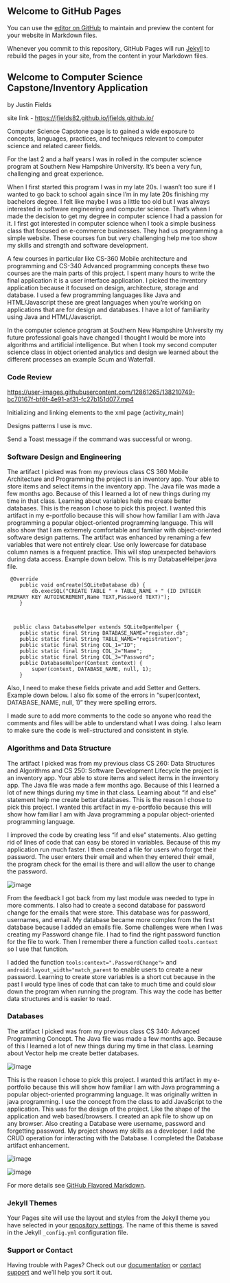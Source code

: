## Welcome to GitHub Pages

You can use the [editor on GitHub](https://github.com/jfields82/CS-Capstone.github.io/edit/gh-pages/index.md) to maintain and preview the content for your website in Markdown files.

Whenever you commit to this repository, GitHub Pages will run [Jekyll](https://jekyllrb.com/) to rebuild the pages in your site, from the content in your Markdown files.

## Welcome to Computer Science Capstone/Inventory Application
by Justin Fields

site link - https://jfields82.github.io/jfields.github.io/

Computer Science Capstone page is to gained a wide exposure to concepts, languages, practices, and techniques relevant to computer science and related career fields. 


For the last 2 and a half years I was in rolled in the computer science program at Southern New Hampshire University. It’s been a very fun, challenging and great experience.

When I first started this program I was in my late 20s. I wasn’t too sure if I wanted to go back to school again since I’m in my late 20s finishing my bachelors degree. I felt like maybe I was a little too old but I was always interested in software engineering and computer science. That’s when I made the decision to get my degree in computer science I had a passion for it. I first got interested in computer science when I took a simple business class that focused on e-commerce businesses. They had us programming a simple website. These courses fun but very challenging help me too show my skills and strength and software development.

A few courses in particular like CS-360 Mobile architecture and programming and CS-340 Advanced programming concepts these two courses are the main parts of this project. I spent many hours to write the final application it is a user interface application. I picked the inventory application because it focused on design, architecture, storage and database. I used a few programming languages like Java and HTML/Javascript these are great languages when you’re working on applications that are for design and databases. I have a lot of familiarity using Java and HTML/Javascript.

In the computer science program at Southern New Hampshire University my future professional goals have changed I thought I would be more into algorithms and artificial intelligence. But when I took my second computer science class in object oriented analytics and design we learned about the different processes an example Scum and Waterfall.



###  Code Review




https://user-images.githubusercontent.com/12861265/138210749-bc70167f-bf6f-4e91-af31-fc27b151d077.mp4



Initializing and linking elements to the xml
page (activity_main)

Designs patterns I use is mvc.

Send a Toast message if the command was successful or wrong.



###  Software Design and Engineering
The artifact I picked was from my previous class CS 360 Mobile Architecture and Programming the project is an inventory app. Your able to store items and select items in the inventory app. The Java file was made a few months ago. Because of this I learned a lot of new things during my time in that class. Learning about variables help me create better databases. This is the reason I chose to pick this project. I wanted this artifact in my e-portfolio because this will show how familiar I am with Java programming a popular object-oriented programming language. This will also show that I am extremely comfortable and familiar with object-oriented software design patterns. The artifact was enhanced by renaming a few variables that were not entirely clear. Use only lowercase for database column names is a frequent practice. This will stop unexpected behaviors during data access. Example down below. This is my DatabaseHelper.java file. 


     @Override
        public void onCreate(SQLiteDatabase db) {
            db.execSQL("CREATE TABLE " + TABLE_NAME + " (ID INTEGER PRIMARY KEY AUTOINCREMENT,Name TEXT,Password TEXT)"); 
        } 
        
    

      public class DatabaseHelper extends SQLiteOpenHelper {
        public static final String DATABASE_NAME="register.db";
        public static final String TABLE_NAME="registration";
        public static final String COL_1="ID";
        public static final String COL_2="Name";
        public static final String COL_3="Password";
        public DatabaseHelper(Context context) {
            super(context, DATABASE_NAME, null, 1);
        }
      
         
        
Also, I need to make these fields private and add Setter and Getters. Example down below. I also fix some of the errors in “super(context, DATABASE_NAME, null, 1)” they were spelling errors.

 I made sure to add more comments to the code so anyone who read the comments and files will be able to understand what I was doing. I also learn to make sure the code is well-structured and consistent in style.


 
###  Algorithms and Data Structure

The artifact I picked was from my previous class CS 260: Data Structures and Algorithms and CS 250: Software Development Lifecycle the project is an inventory app. Your able to store items and select items in the inventory app. The Java file was made a few months ago. Because of this I learned a lot of new things during my time in that class. Learning about “if and else” statement help me create better databases. This is the reason I chose to pick this project. I wanted this artifact in my e-portfolio because this will show how familiar I am with Java programming a popular object-oriented programming language. 

I improved the code by creating less “if and else” statements. Also getting rid of lines of code that can easy be stored in variables. Because of this my application run much faster. I then created a file for users who forgot their password. The user enters their email and when they entered their email, the program check for the email is there and will allow the user to change the password.

![image](https://user-images.githubusercontent.com/12861265/137578994-f56c3385-3034-4df4-89d8-9fff2559478f.png)


From the feedback I got back from my last module was needed to type in more comments. I also had to create a second database for password change for the emails that were store. This database was for password, usernames, and email. My database became more complex from the first database because I added an emails file.
Some challenges were when I was creating my Password change file. I had to find the right password function for the file to work. Then I remember there a function called `tools.context` so I use that function.

I added the function `tools:context=".PasswordChange">` and `android:layout_width="match_parent` to enable users to create a new password. Learning to create store variables is a short cut because in the past I would type lines of code that can take to much time and could slow down the program when running the program. This way the code has better data structures and is easier to read.



###  Databases

The artifact I picked was from my previous class CS 340: Advanced Programming Concept. The Java file was made a few months ago. Because of this I learned a lot of new things during my time in that class. Learning about Vector help me create better databases. 

![image](https://user-images.githubusercontent.com/12861265/137579190-31c84497-6d18-4b55-9195-5825123f6e1e.png)

This is the reason I chose to pick this project. I wanted this artifact in my e-portfolio because this will show how familiar I am with Java programming a popular object-oriented programming language. It was originally written in java programming. I use the concept from the class to add JavaScript to the application.  This was for the design of the project. Like the shape of the application and web based/browsers. I created an apk file to show up on any browser. Also creating a Database were username, password and forgetting password. My project shows my skills as a developer. I add the CRUD operation for interacting with the Database. I completed the Database artifact enhancement. 

![image](https://user-images.githubusercontent.com/12861265/137579215-009eb230-85fe-48ff-b284-089c695a54d9.png)

![image](https://user-images.githubusercontent.com/12861265/137579225-bf1285a3-f564-4a1f-9ec0-0c223fe0905a.png)






For more details see [GitHub Flavored Markdown](https://guides.github.com/features/mastering-markdown/).

### Jekyll Themes

Your Pages site will use the layout and styles from the Jekyll theme you have selected in your [repository settings](https://github.com/jfields82/CS-Capstone.github.io/settings/pages). The name of this theme is saved in the Jekyll `_config.yml` configuration file.

### Support or Contact

Having trouble with Pages? Check out our [documentation](https://docs.github.com/categories/github-pages-basics/) or [contact support](https://support.github.com/contact) and we’ll help you sort it out.
